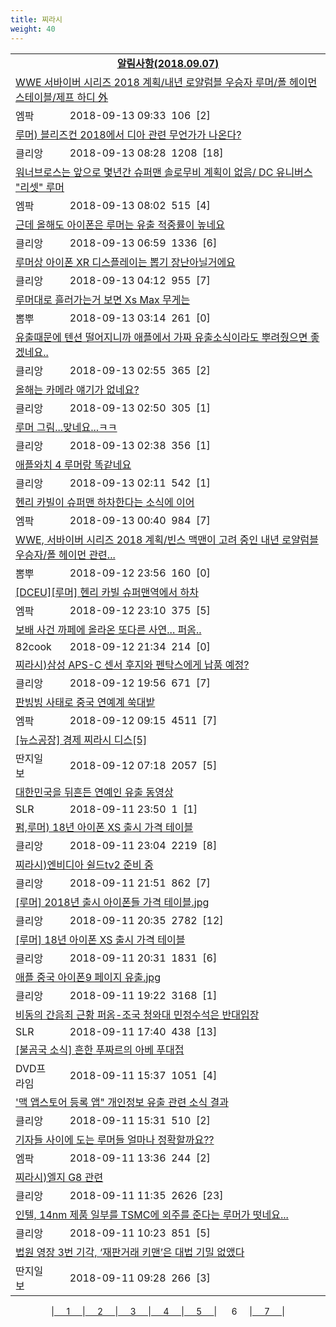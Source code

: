 ```yaml
---
title: 찌라시
weight: 40
---
```



<table>
<tr class='notice'><td colspan='2'><a href='http://latent.club/notice/'><center><b>알림사항(2018.09.07)</b></center></a></td></tr>
<tr class='title_link'><td colspan="2"><a href="http://mlbpark.donga.com/mp/b.php?id=201809130023020466&p=1&b=bullpen&m=view&select=sct&site=donga.com">WWE 서바이버 시리즈 2018 계획/내년 로얄럼블 우승자 루머/폴 헤이먼 스테이블/제프 하디 外</a></td></tr>
<tr class='title_info'><td width='55px' class=mlb>엠팍</td><td>&nbsp;&nbsp;&nbsp;2018-09-13 09:33&nbsp;&nbsp;<span class="view">106</span>&nbsp;&nbsp;<span class="reply">[2]</span></td></tr>
<tr class='title_link'><td colspan="2"><a href="https://www.clien.net/service/board/park/12585493">루머) 블리즈컨 2018에서 디아 관련 무언가가 나온다?</a></td></tr>
<tr class='title_info'><td width='55px' class=clien>클리앙</td><td>&nbsp;&nbsp;&nbsp;2018-09-13 08:28&nbsp;&nbsp;<span class="view">1208</span>&nbsp;&nbsp;<span class="reply">[18]</span></td></tr>
<tr class='title_link'><td colspan="2"><a href="http://mlbpark.donga.com/mp/b.php?id=201809130023019089&p=1&b=bullpen&m=view&select=sct&site=donga.com">워너브로스는 앞으로 몇년간 슈퍼맨 솔로무비 계획이 없음/ DC 유니버스 "리셋" 루머</a></td></tr>
<tr class='title_info'><td width='55px' class=mlb>엠팍</td><td>&nbsp;&nbsp;&nbsp;2018-09-13 08:02&nbsp;&nbsp;<span class="view">515</span>&nbsp;&nbsp;<span class="reply">[4]</span></td></tr>
<tr class='title_link'><td colspan="2"><a href="https://www.clien.net/service/board/park/12585192">근데 올해도 아이폰은 루머는 유출 적중률이 높네요</a></td></tr>
<tr class='title_info'><td width='55px' class=clien>클리앙</td><td>&nbsp;&nbsp;&nbsp;2018-09-13 06:59&nbsp;&nbsp;<span class="view">1336</span>&nbsp;&nbsp;<span class="reply">[6]</span></td></tr>
<tr class='title_link'><td colspan="2"><a href="https://www.clien.net/service/board/park/12584925">루머상 아이폰 XR 디스플레이는 뽑기 장난아닐거에요</a></td></tr>
<tr class='title_info'><td width='55px' class=clien>클리앙</td><td>&nbsp;&nbsp;&nbsp;2018-09-13 04:12&nbsp;&nbsp;<span class="view">955</span>&nbsp;&nbsp;<span class="reply">[7]</span></td></tr>
<tr class='title_link'><td colspan="2"><a href="http://m.ppomppu.co.kr/new/bbs_view.php?id=freeboard&no=6048359&page=1"> 루머대로 흘러가는거 보면 Xs Max 무게는</a></td></tr>
<tr class='title_info'><td width='55px' class=ppom>뽐뿌</td><td>&nbsp;&nbsp;&nbsp;2018-09-13 03:14&nbsp;&nbsp;<span class="view">261</span>&nbsp;&nbsp;<span class="reply">[0]</span></td></tr>
<tr class='title_link'><td colspan="2"><a href="https://www.clien.net/service/board/park/12584095">유출때문에 텐션 떨어지니까 애플에서 가짜 유출소식이라도 뿌려줬으면 좋겠네요..</a></td></tr>
<tr class='title_info'><td width='55px' class=clien>클리앙</td><td>&nbsp;&nbsp;&nbsp;2018-09-13 02:55&nbsp;&nbsp;<span class="view">365</span>&nbsp;&nbsp;<span class="reply">[2]</span></td></tr>
<tr class='title_link'><td colspan="2"><a href="https://www.clien.net/service/board/park/12584062">올해는 카메라 얘기가 없네요?</a></td></tr>
<tr class='title_info'><td width='55px' class=clien>클리앙</td><td>&nbsp;&nbsp;&nbsp;2018-09-13 02:50&nbsp;&nbsp;<span class="view">305</span>&nbsp;&nbsp;<span class="reply">[1]</span></td></tr>
<tr class='title_link'><td colspan="2"><a href="https://www.clien.net/service/board/park/12583932">루머 그림...맞네요...ㅋㅋ</a></td></tr>
<tr class='title_info'><td width='55px' class=clien>클리앙</td><td>&nbsp;&nbsp;&nbsp;2018-09-13 02:38&nbsp;&nbsp;<span class="view">356</span>&nbsp;&nbsp;<span class="reply">[1]</span></td></tr>
<tr class='title_link'><td colspan="2"><a href="https://www.clien.net/service/board/park/12583708">애플와치 4 루머랑 똑같네요</a></td></tr>
<tr class='title_info'><td width='55px' class=clien>클리앙</td><td>&nbsp;&nbsp;&nbsp;2018-09-13 02:11&nbsp;&nbsp;<span class="view">542</span>&nbsp;&nbsp;<span class="reply">[1]</span></td></tr>
<tr class='title_link'><td colspan="2"><a href="http://mlbpark.donga.com/mp/b.php?id=201809130023016038&p=1&b=bullpen&m=view&select=sct&site=donga.com">헨리 카빌이 슈퍼맨 하차한다는 소식에 이어</a></td></tr>
<tr class='title_info'><td width='55px' class=mlb>엠팍</td><td>&nbsp;&nbsp;&nbsp;2018-09-13 00:40&nbsp;&nbsp;<span class="view">984</span>&nbsp;&nbsp;<span class="reply">[7]</span></td></tr>
<tr class='title_link'><td colspan="2"><a href="http://m.ppomppu.co.kr/new/bbs_view.php?id=freeboard&no=6048214&page=1"> WWE, 서바이버 시리즈 2018 계획/빈스 맥맨이 고려 중인 내년 로얄럼블 우승자/폴 헤이먼 관련...</a></td></tr>
<tr class='title_info'><td width='55px' class=ppom>뽐뿌</td><td>&nbsp;&nbsp;&nbsp;2018-09-12 23:56&nbsp;&nbsp;<span class="view">160</span>&nbsp;&nbsp;<span class="reply">[0]</span></td></tr>
<tr class='title_link'><td colspan="2"><a href="http://mlbpark.donga.com/mp/b.php?id=201809120023012975&p=1&b=bullpen&m=view&select=sct&site=donga.com">[DCEU][루머] 헨리 카빌 슈퍼맨역에서 하차</a></td></tr>
<tr class='title_info'><td width='55px' class=mlb>엠팍</td><td>&nbsp;&nbsp;&nbsp;2018-09-12 23:10&nbsp;&nbsp;<span class="view">375</span>&nbsp;&nbsp;<span class="reply">[5]</span></td></tr>
<tr class='title_link'><td colspan="2"><a href="http://www.82cook.com/entiz/read.php?bn=15&num=2635200">보배 사건 까페에 올라온 또다른 사연... 퍼옴..</a></td></tr>
<tr class='title_info'><td width='55px' class=cook>82cook</td><td>&nbsp;&nbsp;&nbsp;2018-09-12 21:34&nbsp;&nbsp;<span class="view">214</span>&nbsp;&nbsp;<span class="reply">[0]</span></td></tr>
<tr class='title_link'><td colspan="2"><a href="https://www.clien.net/service/board/park/12582399">찌라시)삼성 APS-C 센서 후지와 펜탁스에게 납품 예정?</a></td></tr>
<tr class='title_info'><td width='55px' class=clien>클리앙</td><td>&nbsp;&nbsp;&nbsp;2018-09-12 19:56&nbsp;&nbsp;<span class="view">671</span>&nbsp;&nbsp;<span class="reply">[7]</span></td></tr>
<tr class='title_link'><td colspan="2"><a href="http://mlbpark.donga.com/mp/b.php?id=201809120022982564&p=1&b=bullpen&m=view&select=sct&site=donga.com">판빙빙 사태로 중국 연예계 쑥대밭</a></td></tr>
<tr class='title_info'><td width='55px' class=mlb>엠팍</td><td>&nbsp;&nbsp;&nbsp;2018-09-12 09:15&nbsp;&nbsp;<span class="view">4511</span>&nbsp;&nbsp;<span class="reply">[7]</span></td></tr>
<tr class='title_link'><td colspan="2"><a href="http://www.ddanzi.com/index.php?m=1&document_srl=529536691">[뉴스공장] 경제 찌라시 디스[5]  </a></td></tr>
<tr class='title_info'><td width='55px' class=ddan>딴지일보</td><td>&nbsp;&nbsp;&nbsp;2018-09-12 07:18&nbsp;&nbsp;<span class="view">2057</span>&nbsp;&nbsp;<span class="reply">[5]</span></td></tr>
<tr class='title_link'><td colspan="2"><a href="http://www.slrclub.com/bbs/vx2.php?id=free&no=36606432">대한민국을 뒤흔든 연예인 유출 동영상</a></td></tr>
<tr class='title_info'><td width='55px' class=slr>SLR</td><td>&nbsp;&nbsp;&nbsp;2018-09-11 23:50&nbsp;&nbsp;<span class="view">1</span>&nbsp;&nbsp;<span class="reply">[1]</span></td></tr>
<tr class='title_link'><td colspan="2"><a href="https://www.clien.net/service/board/park/12579205">펌,루머) 18년 아이폰 XS 출시 가격 테이블</a></td></tr>
<tr class='title_info'><td width='55px' class=clien>클리앙</td><td>&nbsp;&nbsp;&nbsp;2018-09-11 23:04&nbsp;&nbsp;<span class="view">2219</span>&nbsp;&nbsp;<span class="reply">[8]</span></td></tr>
<tr class='title_link'><td colspan="2"><a href="https://www.clien.net/service/board/park/12578978">찌라시)엔비디아 쉴드tv2 준비 중</a></td></tr>
<tr class='title_info'><td width='55px' class=clien>클리앙</td><td>&nbsp;&nbsp;&nbsp;2018-09-11 21:51&nbsp;&nbsp;<span class="view">862</span>&nbsp;&nbsp;<span class="reply">[7]</span></td></tr>
<tr class='title_link'><td colspan="2"><a href="https://www.clien.net/service/board/park/12578669">[루머] 2018년 출시 아이폰들 가격 테이블.jpg</a></td></tr>
<tr class='title_info'><td width='55px' class=clien>클리앙</td><td>&nbsp;&nbsp;&nbsp;2018-09-11 20:35&nbsp;&nbsp;<span class="view">2782</span>&nbsp;&nbsp;<span class="reply">[12]</span></td></tr>
<tr class='title_link'><td colspan="2"><a href="https://www.clien.net/service/board/park/12578656">[루머] 18년 아이폰 XS 출시 가격 테이블</a></td></tr>
<tr class='title_info'><td width='55px' class=clien>클리앙</td><td>&nbsp;&nbsp;&nbsp;2018-09-11 20:31&nbsp;&nbsp;<span class="view">1831</span>&nbsp;&nbsp;<span class="reply">[6]</span></td></tr>
<tr class='title_link'><td colspan="2"><a href="https://www.clien.net/service/board/park/12578422">애플 중국 아이폰9 페이지 유출.jpg</a></td></tr>
<tr class='title_info'><td width='55px' class=clien>클리앙</td><td>&nbsp;&nbsp;&nbsp;2018-09-11 19:22&nbsp;&nbsp;<span class="view">3168</span>&nbsp;&nbsp;<span class="reply">[1]</span></td></tr>
<tr class='title_link'><td colspan="2"><a href="http://www.slrclub.com/bbs/vx2.php?id=free&no=36605617">비동의 간음죄 근황 퍼옴-조국 청와대 민정수석은 반대입장   </a></td></tr>
<tr class='title_info'><td width='55px' class=slr>SLR</td><td>&nbsp;&nbsp;&nbsp;2018-09-11 17:40&nbsp;&nbsp;<span class="view">438</span>&nbsp;&nbsp;<span class="reply">[13]</span></td></tr>
<tr class='title_link'><td colspan="2"><a href="https://dvdprime.com/g2/bbs/board.php?bo_table=comm&wr_id=18788565">[불곰국 소식] 흔한 푸짜르의 아베 푸대접</a></td></tr>
<tr class='title_info'><td width='55px' class=dvd>DVD프라임</td><td>&nbsp;&nbsp;&nbsp;2018-09-11 15:37&nbsp;&nbsp;<span class="view">1051</span>&nbsp;&nbsp;<span class="reply">[4]</span></td></tr>
<tr class='title_link'><td colspan="2"><a href="https://www.clien.net/service/board/park/12577551">'맥 앱스토어 등록 앱" 개인정보 유출 관련 소식 결과</a></td></tr>
<tr class='title_info'><td width='55px' class=clien>클리앙</td><td>&nbsp;&nbsp;&nbsp;2018-09-11 15:31&nbsp;&nbsp;<span class="view">510</span>&nbsp;&nbsp;<span class="reply">[2]</span></td></tr>
<tr class='title_link'><td colspan="2"><a href="http://mlbpark.donga.com/mp/b.php?id=201809110022943774&p=1&b=bullpen&m=view&select=sct&site=donga.com">기자들 사이에 도는 루머들 얼마나 정확할까요??</a></td></tr>
<tr class='title_info'><td width='55px' class=mlb>엠팍</td><td>&nbsp;&nbsp;&nbsp;2018-09-11 13:36&nbsp;&nbsp;<span class="view">244</span>&nbsp;&nbsp;<span class="reply">[2]</span></td></tr>
<tr class='title_link'><td colspan="2"><a href="https://www.clien.net/service/board/park/12576720">찌라시)엘지 G8 관련</a></td></tr>
<tr class='title_info'><td width='55px' class=clien>클리앙</td><td>&nbsp;&nbsp;&nbsp;2018-09-11 11:35&nbsp;&nbsp;<span class="view">2626</span>&nbsp;&nbsp;<span class="reply">[23]</span></td></tr>
<tr class='title_link'><td colspan="2"><a href="https://www.clien.net/service/board/park/12576443">인텔, 14nm 제품 일부를 TSMC에 외주를 준다는 루머가 떳네요...</a></td></tr>
<tr class='title_info'><td width='55px' class=clien>클리앙</td><td>&nbsp;&nbsp;&nbsp;2018-09-11 10:23&nbsp;&nbsp;<span class="view">851</span>&nbsp;&nbsp;<span class="reply">[5]</span></td></tr>
<tr class='title_link'><td colspan="2"><a href="http://www.ddanzi.com/index.php?m=1&document_srl=529405142">법원 영장 3번 기각, ‘재판거래 키맨’은 대법 기밀 없앴다 </a></td></tr>
<tr class='title_info'><td width='55px' class=ddan>딴지일보</td><td>&nbsp;&nbsp;&nbsp;2018-09-11 09:28&nbsp;&nbsp;<span class="view">266</span>&nbsp;&nbsp;<span class="reply">[3]</span></td></tr>
</table><center><span class="foot_index"><td>|<a href="../">&nbsp;&nbsp;&nbsp;&nbsp;&nbsp;1&nbsp;&nbsp;&nbsp;&nbsp;&nbsp;</a></td><td>|<a href="../page2/">&nbsp;&nbsp;&nbsp;&nbsp;&nbsp;2&nbsp;&nbsp;&nbsp;&nbsp;&nbsp;</a></td><td>|<a href="../page3/">&nbsp;&nbsp;&nbsp;&nbsp;&nbsp;3&nbsp;&nbsp;&nbsp;&nbsp;&nbsp;</a></td><td>|<a href="../page4/">&nbsp;&nbsp;&nbsp;&nbsp;&nbsp;4&nbsp;&nbsp;&nbsp;&nbsp;&nbsp;</a></td><td>|<a href="../page5/">&nbsp;&nbsp;&nbsp;&nbsp;&nbsp;5&nbsp;&nbsp;&nbsp;&nbsp;&nbsp;</a></td><td>| &nbsp;&nbsp;&nbsp;&nbsp;&nbsp;6&nbsp;&nbsp;&nbsp;&nbsp;&nbsp;</a></td><td>|<a href="../page7/">&nbsp;&nbsp;&nbsp;&nbsp;&nbsp;7&nbsp;&nbsp;&nbsp;&nbsp;&nbsp;</a>|</td></tr></span></center>
